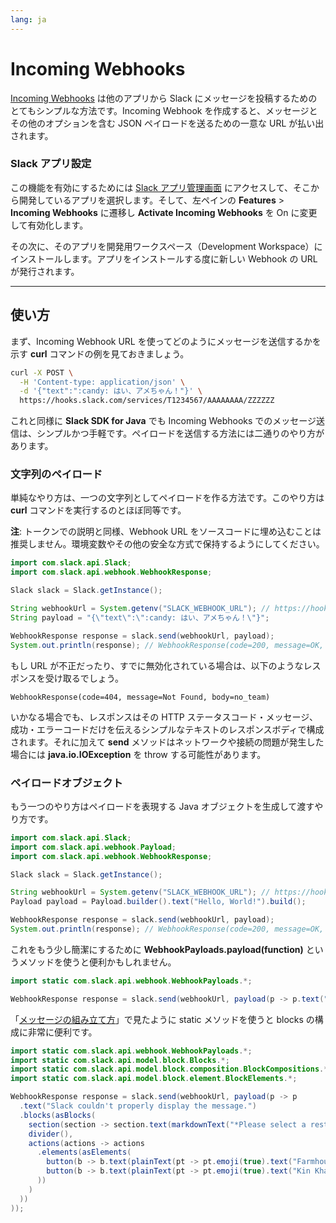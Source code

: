 ```yaml
---
lang: ja
---
```


# Incoming Webhooks

[Incoming Webhooks](/messaging/sending-messages-using-incoming-webhooks) は他のアプリから Slack にメッセージを投稿するためのとてもシンプルな方法です。Incoming Webhook を作成すると、メッセージとその他のオプションを含む JSON ペイロードを送るための一意な URL が払い出されます。

### Slack アプリ設定

この機能を有効にするためには [Slack アプリ管理画面](http://api.slack.com/apps) にアクセスして、そこから開発しているアプリを選択します。そして、左ペインの **Features** > **Incoming Webhooks** に遷移し **Activate Incoming Webhooks** を On に変更して有効化します。

その次に、そのアプリを開発用ワークスペース（Development Workspace）にインストールします。アプリをインストールする度に新しい Webhook の URL が発行されます。

---
## 使い方

まず、Incoming Webhook URL を使ってどのようにメッセージを送信するかを示す **curl** コマンドの例を見ておきましょう。

```bash
curl -X POST \
  -H 'Content-type: application/json' \
  -d '{"text":":candy: はい、アメちゃん！"}' \
  https://hooks.slack.com/services/T1234567/AAAAAAAA/ZZZZZZ
```

これと同様に **Slack SDK for Java** でも Incoming Webhooks でのメッセージ送信は、シンプルかつ手軽です。ペイロードを送信する方法には二通りのやり方があります。

### 文字列のペイロード

単純なやり方は、一つの文字列としてペイロードを作る方法です。このやり方は **curl** コマンドを実行するのとほぼ同等です。

**注**: トークンでの説明と同様、Webhook URL をソースコードに埋め込むことは推奨しません。環境変数やその他の安全な方式で保持するようにしてください。

```java
import com.slack.api.Slack;
import com.slack.api.webhook.WebhookResponse;

Slack slack = Slack.getInstance();

String webhookUrl = System.getenv("SLACK_WEBHOOK_URL"); // https://hooks.slack.com/services/T1234567/AAAAAAAA/ZZZZZZ
String payload = "{\"text\":\":candy: はい、アメちゃん！\"}";

WebhookResponse response = slack.send(webhookUrl, payload);
System.out.println(response); // WebhookResponse(code=200, message=OK, body=ok)
```

もし URL が不正だったり、すでに無効化されている場合は、以下のようなレスポンスを受け取るでしょう。

```
WebhookResponse(code=404, message=Not Found, body=no_team)
```

いかなる場合でも、レスポンスはその HTTP ステータスコード・メッセージ、成功・エラーコードだけを伝えるシンプルなテキストのレスポンスボディで構成されます。それに加えて **send** メソッドはネットワークや接続の問題が発生した場合には **java.io.IOException** を throw する可能性があります。

### ペイロードオブジェクト

もう一つのやり方はペイロードを表現する Java オブジェクトを生成して渡すやり方です。

```java
import com.slack.api.Slack;
import com.slack.api.webhook.Payload;
import com.slack.api.webhook.WebhookResponse;

Slack slack = Slack.getInstance();

String webhookUrl = System.getenv("SLACK_WEBHOOK_URL"); // https://hooks.slack.com/services/T1234567/AAAAAAAA/ZZZZZZ
Payload payload = Payload.builder().text("Hello, World!").build();

WebhookResponse response = slack.send(webhookUrl, payload);
System.out.println(response); // WebhookResponse(code=200, message=OK, body=ok)
```

これをもう少し簡潔にするために **WebhookPayloads.payload(function)** というメソッドを使うと便利かもしれません。

```java
import static com.slack.api.webhook.WebhookPayloads.*;

WebhookResponse response = slack.send(webhookUrl, payload(p -> p.text(":candy: はい、アメちゃん！")));
```

「[メッセージの組み立て方](/java-slack-sdk/guides/composing-messages)」で見たように static メソッドを使うと blocks の構成に非常に便利です。

```java
import static com.slack.api.webhook.WebhookPayloads.*;
import static com.slack.api.model.block.Blocks.*;
import static com.slack.api.model.block.composition.BlockCompositions.*;
import static com.slack.api.model.block.element.BlockElements.*;

WebhookResponse response = slack.send(webhookUrl, payload(p -> p
  .text("Slack couldn't properly display the message.")
  .blocks(asBlocks(
    section(section -> section.text(markdownText("*Please select a restaurant:*"))),
    divider(),
    actions(actions -> actions
      .elements(asElements(
        button(b -> b.text(plainText(pt -> pt.emoji(true).text("Farmhouse"))).value("v1")),
        button(b -> b.text(plainText(pt -> pt.emoji(true).text("Kin Khao"))).value("v2"))
      ))
    )
  ))
));
```
